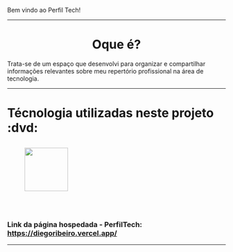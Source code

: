 
<p> Bem vindo ao Perfil Tech!</p>

---

<h1 align="center"> Oque é? </h1>


Trata-se de um espaço que desenvolvi para organizar e compartilhar informações relevantes sobre meu repertório profissional na área de tecnologia. 


---

<h1> Técnologia utilizadas neste projeto :dvd: </h1>

<div>
 <img width="100px" style="margin: 10px 40px 10px 40px;" src="https://www.google.com/imgres?imgurl=https%3A%2F%2Fmidia.ag%2Fwp-content%2Fuploads%2F2016%2F05%2Ftalk-sobre-html-javascript-js-css-femug-ramiro.png&imgrefurl=https%3A%2F%2Fmidia.ag%2Fo-javascript-e-o-perfil-do-desenvolvedor-front-end%2F&tbnid=x-0anvkKsreXzM&vet=12ahUKEwiqquupgs7vAhUCN7kGHSMdB_UQMygAegUIARCsAQ..i&docid=e4WRyCGgkcZbKM&w=1024&h=600&q=css%20html%20e%20javascript%20transparente&ved=2ahUKEwiqquupgs7vAhUCN7kGHSMdB_UQMygAegUIARCsAQ">
</div>

<br/>
<br/>


### Link da página hospedada - PerfilTech: https://diegoribeiro.vercel.app/

---




